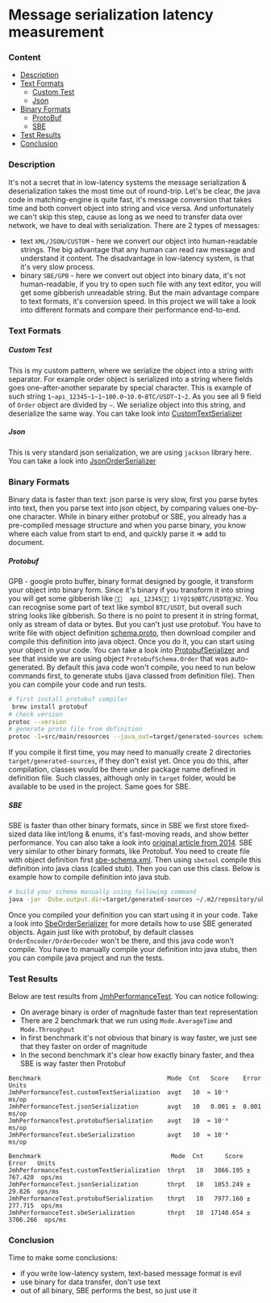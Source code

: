 # Message serialization latency measurement

### Content
* [Description](#description)
* [Text Formats](#text-formats)
    * [Custom Test](#custom-test)
    * [Json](#json)
* [Binary Formats](#binary-formats)
    * [ProtoBuf](#protobuf)
    * [SBE](#sbe)
* [Test Results](#test-results)
* [Conclusion](#conclusion)

### Description
It's not a secret that in low-latency systems the message serialization & deserialization takes the most time out of round-trip. Let's be clear, the java code in matching-engine is quite fast, it's message conversion that takes time and both convert object into string and vice versa. And unfortunately we can't skip this step, cause as long as we need to transfer data over network, we have to deal with serialization.
There are 2 types of messages:
* text `XML/JSON/CUSTOM` - here we convert our object into human-readable strings. The big advantage that any human can read raw message and understand it content. The disadvantage in low-latency system, is that it's very slow process.
* binary `SBE/GPB` - here we convert out object into binary data, it's not human-readable, if you try to open such file with any text editor, you will get some gibberish unreadable string. But the main advantage compare to text formats, it's conversion speed. In this project we will take a look into different formats and compare their performance end-to-end.


### Text Formats
##### Custom Test
This is my custom pattern, where we serialize the object into a string with separator. For example order object is serialized into a string where fields goes one-after-another separate by special character. This is example of such string `1~api_12345~1~1~100.0~10.0~BTC/USDT~1~2`. As you see all 9 field of `Order` object are divided by `~`. We serialize object into this string, and deserialize the same way. You can take look into [CustomTextSerializer](/src/main/java/com/exchange/serialization/serializer/CustomTextSerializer.java)

##### Json
This is very standard json serialization, we are using `jackson` library here. You can take a look into [JsonOrderSerializer](/src/main/java/com/exchange/serialization/serializer/JsonOrderSerializer.java)

### Binary Formats
Binary data is faster than text: json parse is very slow, first you parse bytes into text, then you parse text into json object, by comparing values one-by-one character. While in binary either protobuf or SBE, you already has a pre-compiled message structure and when you parse binary, you know where each value from start to end, and quickly parse it => add to document.

##### Protobuf
GPB - google proto buffer, binary format designed by google, it transform your object into binary form. Since it's binary if you transform it into string you will get some gibberish like `	api_12345 1)      Y@1      $@BTC/USDT@H2`. You can recognise some part of text like symbol `BTC/USDT`, but overall such string looks like gibberish. So there is no point to present it in string format, only as stream of data or bytes. But you can't just use protobuf. You have to write file with object definition [schema.proto](/src/main/resources/schema.proto), then download compiler and compile this definition into java object. Once you do it, you can start using your object in your code. You can take a look into [ProtobufSerializer](/src/main/java/com/exchange/serialization/serializer/ProtobufSerializer.java) and see that inside we are using object `ProtobufSchema.Order` that was auto-generated. By default this java code won't compile, you need to run below commands first, to generate stubs (java classed from definition file). Then you can compile your code and run tests.
```bash
# first install protobuf compiler
 brew install protobuf
# check version
protoc --version
# generate proto file from definition
protoc -I=src/main/resources --java_out=target/generated-sources schema.proto
```
If you compile it first time, you may need to manually create 2 directories `target/generated-sources`, if they don't exist yet. Once you do this, after compilation, classes would be there under package name defined in definition file. Such classes, although only in `target` folder, would be available to be used in the project. Same goes for SBE.

##### SBE
SBE is faster than other binary formats, since in SBE we first store fixed-sized data like int/long & enums, it's fast-moving reads, and show better performance. You can also take a look into [original article from 2014](https://mechanical-sympathy.blogspot.com/2014/05/simple-binary-encoding.html). SBE very similar to other binary formats, like Protobuf. You need to create file with object definition first [sbe-schema.xml](/src/main/resources/sbe-schema.xml). Then using `sbetool` compile this definition into java class (called stub). Then you can use this class. Below is example how to compile definition into java stub.
```bash
# build your schema manually using following command
java -jar -Dsbe.output.dir=target/generated-sources ~/.m2/repository/uk/co/real-logic/sbe-all/1.30.0/sbe-all-1.30.0.jar src/main/resources/sbe-schema.xml 
```
Once you compiled your definition you can start using it in your code. Take a look into [SbeOrderSerializer](/src/main/java/com/exchange/serialization/serializer/SbeOrderSerializer.java) for more details how to use SBE generated objects. Again just like with protobuf, by default classes `OrderEncoder/OrderDecoder` won't be there, and this java code won't compile. You have to manually compile your definition into java stubs, then you can compile java project and run the tests.

### Test Results
Below are test results from [JmhPerformanceTest](/src/test/java/com/exchange/serialization/performance/JmhPerformanceTest.java). You can notice following:
* On average binary is order of magnitude faster than text representation
* There are 2 benchmark that we run using `Mode.AverageTime` and `Mode.Throughput`
* In first benchmark it's not obvious that binary is way faster, we just see that they faster on order of magnitude
* In the second benchmark it's clear how exactly binary faster, and thea SBE is way faster then Protobuf
```
Benchmark                                   Mode  Cnt   Score    Error  Units
JmhPerformanceTest.customTextSerialization  avgt   10  ≈ 10⁻⁴           ms/op
JmhPerformanceTest.jsonSerialization        avgt   10   0.001 ±  0.001  ms/op
JmhPerformanceTest.protobufSerialization    avgt   10  ≈ 10⁻⁴           ms/op
JmhPerformanceTest.sbeSerialization         avgt   10  ≈ 10⁻⁴           ms/op

Benchmark                                    Mode  Cnt      Score      Error   Units
JmhPerformanceTest.customTextSerialization  thrpt   10   3866.195 ±  767.420  ops/ms
JmhPerformanceTest.jsonSerialization        thrpt   10   1053.249 ±   29.826  ops/ms
JmhPerformanceTest.protobufSerialization    thrpt   10   7977.160 ±  277.715  ops/ms
JmhPerformanceTest.sbeSerialization         thrpt   10  17140.654 ± 3706.266  ops/ms
```

### Conclusion
Time to make some conclusions:
* if you write low-latency system, text-based message format is evil
* use binary for data transfer, don't use text
* out of all binary, SBE performs the best, so just use it